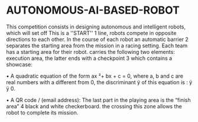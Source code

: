 # AUTONOMOUS-AI-BASED-ROBOT

This competition consists in designing autonomous and intelligent robots, which will set off
This is a ''START'' 1 line, robots compete in opposite directions to each other.
In the course of each robot an automatic barrier 2 separates the starting area from the
mission in a racing setting. Each team has a starting area for their robot.
carries the following two elements:
execution area, the latter ends with a checkpoint 3 which contains a showcase:


• A quadratic equation of the form ax ²+ bx + c = 0, where a, b and c are real numbers with
a different from 0, the discriminant ÿ of this equation is : ÿ ÿ 0.

• A QR code / (email address):
 The last part in the playing area is the “finish area” 4 black and white checkerboard. the
 crossing this zone allows the robot to complete its mission.
